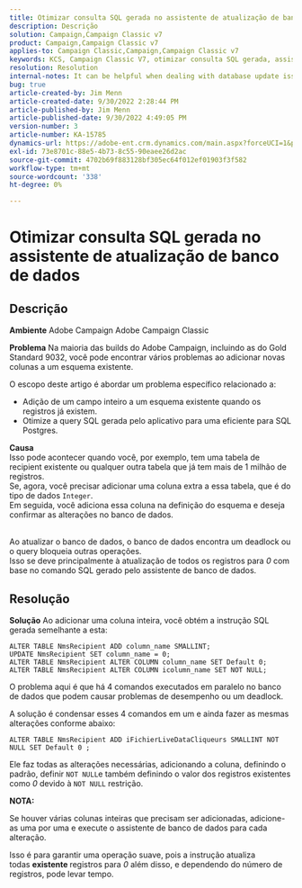 ```yaml
---
title: Otimizar consulta SQL gerada no assistente de atualização de banco de dados
description: Descrição
solution: Campaign,Campaign Classic v7
product: Campaign,Campaign Classic v7
applies-to: Campaign Classic,Campaign,Campaign Classic v7
keywords: KCS, Campaign Classic V7, otimizar consulta SQL gerada, assistente de atualização de banco de dados
resolution: Resolution
internal-notes: It can be helpful when dealing with database update issues with big tables
bug: true
article-created-by: Jim Menn
article-created-date: 9/30/2022 2:28:44 PM
article-published-by: Jim Menn
article-published-date: 9/30/2022 4:49:05 PM
version-number: 3
article-number: KA-15785
dynamics-url: https://adobe-ent.crm.dynamics.com/main.aspx?forceUCI=1&pagetype=entityrecord&etn=knowledgearticle&id=f9d8b92d-cc40-ed11-9db1-0022480866ad
exl-id: 73e8701c-88e5-4b73-8c55-90eaee26d2ac
source-git-commit: 4702b69f883128bf305ec64f012ef01903f3f582
workflow-type: tm+mt
source-wordcount: '338'
ht-degree: 0%

---
```


# Otimizar consulta SQL gerada no assistente de atualização de banco de dados

## Descrição


<b>Ambiente</b>
Adobe Campaign Adobe Campaign Classic

<b>Problema</b>
Na maioria das builds do Adobe Campaign, incluindo as do Gold Standard 9032, você pode encontrar vários problemas ao adicionar novas colunas a um esquema existente.

O escopo deste artigo é abordar um problema específico relacionado a:

- Adição de um campo inteiro a um esquema existente quando os registros já existem.
- Otimize a query SQL gerada pelo aplicativo para uma eficiente para SQL Postgres.


<b>Causa</b>
<br>Isso pode acontecer quando você, por exemplo, tem uma tabela de recipient existente ou qualquer outra tabela que já tem mais de 1 milhão de registros.
<br>Se, agora, você precisar adicionar uma coluna extra a essa tabela, que é do tipo de dados `Integer`.
<br>Em seguida, você adiciona essa coluna na definição do esquema e deseja confirmar as alterações no banco de dados.

<br>Ao atualizar o banco de dados, o banco de dados encontra um deadlock ou o query bloqueia outras operações.
<br>Isso se deve principalmente à atualização de todos os registros para *0* com base no comando SQL gerado pelo assistente de banco de dados.<br>

## Resolução


<b>Solução</b>
Ao adicionar uma coluna inteira, você obtém a instrução SQL gerada semelhante a esta:


```
ALTER TABLE NmsRecipient ADD column_name SMALLINT;
UPDATE NmsRecipient SET column_name = 0;
ALTER TABLE NmsRecipient ALTER COLUMN column_name SET Default 0;
ALTER TABLE NmsRecipient ALTER COLUMN icolumn_name SET NOT NULL;
```


O problema aqui é que há 4 comandos executados em paralelo no banco de dados que podem causar problemas de desempenho ou um deadlock.

A solução é condensar esses 4 comandos em um e ainda fazer as mesmas alterações conforme abaixo:


```
ALTER TABLE NmsRecipient ADD iFichierLiveDataCliqueurs SMALLINT NOT NULL SET Default 0 ;
```


Ele faz todas as alterações necessárias, adicionando a coluna, definindo o padrão, definir `NOT NULL`e também definindo o valor dos registros existentes como *0* devido à `NOT NULL` restrição.



<b>NOTA:</b>

Se houver várias colunas inteiras que precisam ser adicionadas, adicione-as uma por uma e execute o assistente de banco de dados para cada alteração.

Isso é para garantir uma operação suave, pois a instrução atualiza todas <b>existente </b>registros para *0* além disso, e dependendo do número de registros, pode levar tempo.

